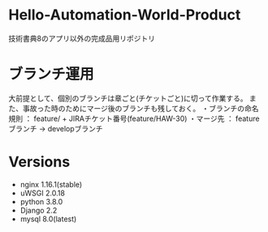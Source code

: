 # Hello-Automation-World-Product
技術書典8のアプリ以外の完成品用リポジトリ

# ブランチ運用
大前提として、個別のブランチは章ごと(チケットごと)に切って作業する。
また、事故った時のためにマージ後のブランチも残しておく。
・ブランチの命名規則 ： feature/ + JIRAチケット番号(feature/HAW-30)
・マージ先 ： featureブランチ -> developブランチ

# Versions
 - nginx 1.16.1(stable)
 - uWSGI 2.0.18
 - python 3.8.0
 - Django 2.2
 - mysql 8.0(latest)
